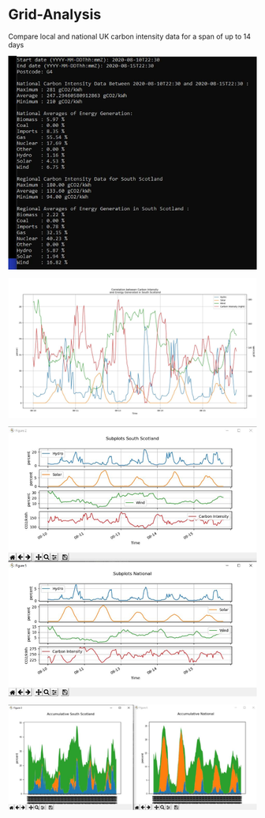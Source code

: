 # Grid-Analysis
Compare local and national UK carbon intensity data for a span of up to 14 days

![](/images/Statistics.JPG)

![](/images/main.JPG)

![](/images/subplots.JPG)

![](/images/stackedplots.JPG)
